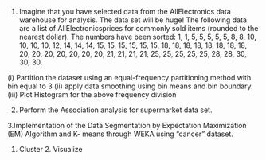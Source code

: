 1. Imagine that you have selected data from the AllElectronics data warehouse for analysis. The data set will be huge! The following data are a list of AllElectronicsprices for commonly sold items (rounded to the nearest dollar). The numbers have been sorted: 1, 1, 5, 5, 5, 5, 5, 8, 8, 10, 10, 10, 10, 12, 14, 14, 14, 15, 15, 15, 15, 15, 15, 18, 18, 18, 18, 18,
18, 18, 18, 20, 20, 20, 20, 20, 20, 20, 21, 21, 21, 21, 25, 25, 25, 25, 25, 28, 28, 30,
30, 30.

(i) Partition the dataset using an equal-frequency partitioning method with bin equal to 3
(ii)  apply data smoothing using bin means and bin boundary.
(iii) Plot Histogram for the above frequency division

2. Perform the Association analysis for supermarket data set.

3.Implementation of the Data Segmentation by Expectation Maximization  (EM) Algorithm  and K- means through WEKA using “cancer”  dataset.    
1. Cluster   2.  Visualize
